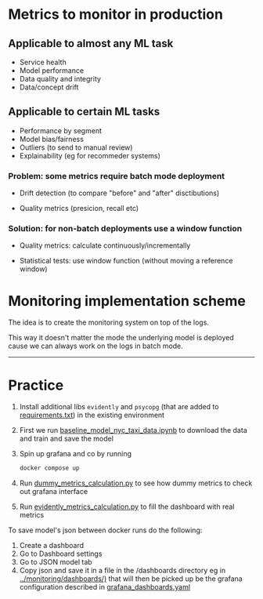 # Metrics to monitor in production

## Applicable to almost any ML task

- Service health
- Model performance
- Data quality and integrity
- Data/concept drift

## Applicable to certain ML tasks

- Performance by segment 
- Model bias/fairness
- Outliers (to send to manual review)
- Explainability (eg for recommeder systems)

### Problem: some metrics require batch mode deployment

- Drift detection (to compare "before" and "after" disctibutions)

- Quality metrics (presicion, recall etc)

### Solution: for non-batch deployments use a window function

- Quality metrics: calculate continuously/incrementally

- Statistical tests: use window function (without moving a reference window)

# Monitoring implementation scheme

The idea is to create the monitoring system on top of the logs. 

This way it doesn't matter the mode the underlying model is deployed cause we can always work on the logs in batch mode.

---

# Practice

1. Install additional libs `evidently` and `psycopg` (that are added to [requirements.txt](../requirements.txt)) in the existing environment 

1. First we run [baseline_model_nyc_taxi_data.ipynb](../monitoring/baseline_model_nyc_taxi_data.ipynb) to download the data and train and save the model

1. Spin up grafana and co by running
    ```bash
    docker compose up
    ```
1. Run [dummy_metrics_calculation.py](../monitoring/dummy_metrics_calculation.py) to see how dummy metrics to check out grafana interface

1. Run [evidently_metrics_calculation.py](../monitoring/evidently_metrics_calculation.py) to fill the dashboard with real metrics


To save model's json between docker runs do the following:

1. Create a dashboard 
2. Go to Dashboard settings
3. Go to JSON model tab
4. Copy json and save it in a file in the /dashboards directory eg in [../monitoring/dashboards/)](../monitoring/dashboards/) that will then be picked up be the grafana configuration described in [grafana_dashboards.yaml](../monitoring/config/grafana_dashboards.yaml)